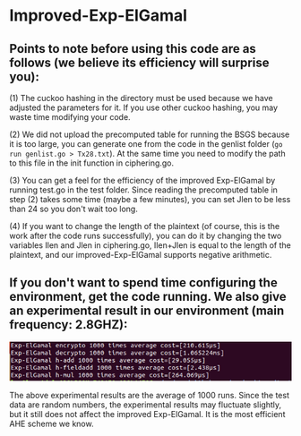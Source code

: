 # Improved-Exp-ElGamal
## Points to note before using this code are as follows (we believe its efficiency will surprise you):
(1) The cuckoo hashing in the directory must be used because we have adjusted the parameters for it. If you use other cuckoo hashing, you may waste time modifying your code.
  
(2) We did not upload the precomputed table for running the BSGS because it is too large, you can generate one from the code in the genlist folder (`go run genlist.go > Tx28.txt`). At the same time you need to modify the path to this file in the init function in ciphering.go.  

(3) You can get a feel for the efficiency of the improved Exp-ElGamal by running test.go in the test folder. Since reading the precomputed table in step (2) takes some time (maybe a few minutes), you can set Jlen to be less than 24 so you don't wait too long.

(4) If you want to change the length of the plaintext (of course, this is the work after the code runs successfully), you can do it by changing the two variables Ilen and Jlen in ciphering.go, Ilen+Jlen is equal to the length of the plaintext, and our improved-Exp-ElGamal supports negative arithmetic.  

## If you don't want to spend time configuring the environment, get the code running. We also give an experimental result in our environment (main frequency: 2.8GHZ):

![Image text](https://github.com/ShallMate/Improved-Exp-ElGamal/blob/main/res.png)

The above experimental results are the average of 1000 runs. Since the test data are random numbers, the experimental results may fluctuate slightly, but it still does not affect the improved Exp-ElGamal. It is the most efficient AHE scheme we know.
